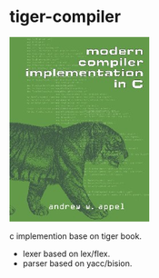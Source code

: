 # tiger-compiler
![image](https://github.com/jihandong/tiger-compiler/blob/main/cover.jpg)

c implemention base on tiger book.
- lexer based on lex/flex.
- parser based on yacc/bision.
